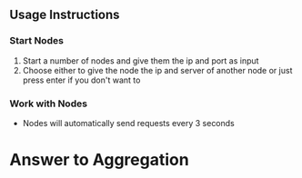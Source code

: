 ## Usage Instructions

### Start Nodes

1. Start a number of nodes and give them the ip and port as input
1. Choose either to give the node the ip and server of another node or just press enter if you don't want to

### Work with Nodes
* Nodes will automatically send requests every 3 seconds

# Answer to Aggregation
